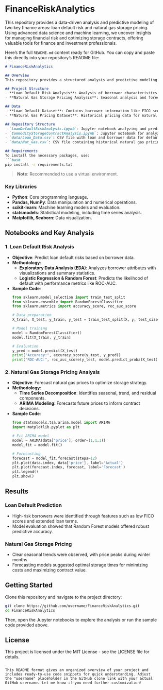 # FinanceRiskAnalytics
This repository provides a data-driven analysis and predictive modeling of two key finance areas: loan default risk and natural gas storage pricing. Using advanced data science and machine learning, we uncover insights for managing financial risk and optimizing storage contracts, offering valuable tools for finance and investment professionals.

Here’s the full `README.md` content ready for GitHub. You can copy and paste this directly into your repository’s README file:

```markdown
# FinanceRiskAnalytics

## Overview
This repository provides a structured analysis and predictive modeling project focusing on two major financial concerns: **Loan Default Risk Prediction** and **Natural Gas Storage Pricing**. By leveraging machine learning and statistical analysis, we uncover insights that are critical for financial risk assessment and commodity trading strategies.

## Project Structure
- **Loan Default Risk Analysis**: Analysis of borrower characteristics to predict loan default risks.
- **Natural Gas Storage Pricing Analysis**: Seasonal analysis and forecasting of natural gas prices to optimize storage contracts.

## Data
- **Loan Default Dataset**: Contains borrower information like FICO scores, loan terms, interest rates, and default status.
- **Natural Gas Pricing Dataset**: Historical pricing data for natural gas, capturing seasonal and economic fluctuations.

## Repository Structure
- `LoanDefaultRiskAnalysis.ipynb`: Jupyter notebook analyzing and predicting loan default risks using logistic regression and ensemble models.
- `CommodityStorageContractAnalysis.ipynb`: Jupyter notebook for analyzing natural gas storage pricing and applying time-series models.
- `data/Loan_Data.csv`: CSV file with loan and borrower data for default risk analysis.
- `data/Nat_Gas.csv`: CSV file containing historical natural gas pricing data.

## Requirements
To install the necessary packages, use:
```bash
pip install -r requirements.txt
```
> **Note:** Recommended to use a virtual environment.

### Key Libraries
- **Python**: Core programming language.
- **Pandas, NumPy**: Data manipulation and numerical operations.
- **scikit-learn**: Machine learning models and evaluation.
- **statsmodels**: Statistical modeling, including time series analysis.
- **Matplotlib, Seaborn**: Data visualization.

## Notebooks and Key Analysis
### 1. Loan Default Risk Analysis
- **Objective**: Predict loan default risks based on borrower data.
- **Methodology**:
    - **Exploratory Data Analysis (EDA)**: Analyzes borrower attributes with visualizations and summary statistics.
    - **Logistic Regression & Random Forest**: Predicts the likelihood of default with performance metrics like ROC-AUC.
- **Sample Code**:
    ```python
    from sklearn.model_selection import train_test_split
    from sklearn.ensemble import RandomForestClassifier
    from sklearn.metrics import accuracy_score, roc_auc_score
    
    # Data preparation
    X_train, X_test, y_train, y_test = train_test_split(X, y, test_size=0.3, random_state=42)
    
    # Model training
    model = RandomForestClassifier()
    model.fit(X_train, y_train)
    
    # Evaluation
    y_pred = model.predict(X_test)
    print("Accuracy:", accuracy_score(y_test, y_pred))
    print("ROC-AUC:", roc_auc_score(y_test, model.predict_proba(X_test)[:, 1]))
    ```

### 2. Natural Gas Storage Pricing Analysis
- **Objective**: Forecast natural gas prices to optimize storage strategy.
- **Methodology**:
    - **Time Series Decomposition**: Identifies seasonal, trend, and residual components.
    - **ARIMA Modeling**: Forecasts future prices to inform contract decisions.
- **Sample Code**:
    ```python
    from statsmodels.tsa.arima.model import ARIMA
    import matplotlib.pyplot as plt
    
    # Fit ARIMA model
    model = ARIMA(data['price'], order=(1,1,1))
    model_fit = model.fit()
    
    # Forecasting
    forecast = model_fit.forecast(steps=12)
    plt.plot(data.index, data['price'], label='Actual')
    plt.plot(forecast.index, forecast, label='Forecast')
    plt.legend()
    plt.show()
    ```

## Results
### Loan Default Prediction
- High-risk borrowers were identified through features such as low FICO scores and extended loan terms.
- Model evaluation showed that Random Forest models offered robust predictive accuracy.

### Natural Gas Storage Pricing
- Clear seasonal trends were observed, with price peaks during winter months.
- Forecasting models suggested optimal storage times for minimizing costs and maximizing contract value.

## Getting Started
Clone this repository and navigate to the project directory:
```bash
git clone https://github.com/username/FinanceRiskAnalytics.git
cd FinanceRiskAnalytics
```
Then, open the Jupyter notebooks to explore the analysis or run the sample code provided above.

## License
This project is licensed under the MIT License - see the LICENSE file for details.
```

This README format gives an organized overview of your project and includes ready-to-use code snippets for quick understanding. Adjust the "username" placeholder in the GitHub clone link with your actual GitHub username. Let me know if you need further customization!
